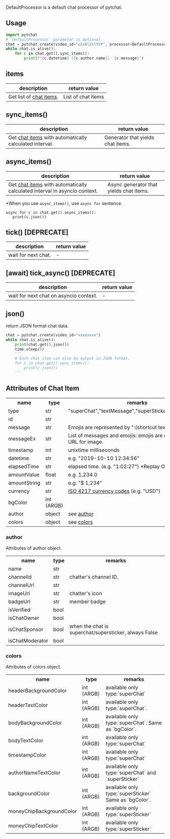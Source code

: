 DefaultProcessor is a default chat processor of pytchat.
## Usage
```python
import pytchat
# `DefaultProcessor` parameter is optional.
chat = pytchat.create(video_id="uIx8l2xlYVY", processor=DefaultProcessor())
while chat.is_alive():
    for c in chat.get().sync_items():
        print(f"{c.datetime} [{c.author.name}]- {c.message}")
```
## items
description|return value
---|---
Get list of [chat items](#members-of-chat-item).|List of chat items

## sync_items()
description|return value
---|---
Get [chat items](#members-of-chat-item) with automatically calculated interval.|Generator that yields chat items.

## async_items()
description|return value
---|---
Get [chat items](#members-of-chat-item) with automatically calculated interval in asyncio context.|Async generator that yields  chat items.

*When you use `async_items()`, use `async for` sentence.
```
async for c in chat.get().async_items():
   print(c.json())
```

## tick() [DEPRECATE]
description|return value
---|---
wait for next chat.|-

## [await] tick_async() [DEPRECATE]
description|return value
---|---
wait for next chat on asyncio context.|-

## json()
return  JSON format chat data.
```python
chat = pytchat.create(video_id="xxxxxxxx")
while chat.is_alive():
    print(chat.get().json())
    time.sleep(5)
    '''
    # Each chat item can also be output in JSON format.
    for c in chat.get().sync_items():
        print(c.json())
    '''     
```

## Attributes of Chat Item

<table>
  <tr>
    <th>name</th>
    <th>type</th>
    <th>remarks</th>
  </tr>
  <tr>
    <td>type</td>
    <td>str</td>
    <td>"superChat","textMessage","superSticker","newSponsor"</td>
  </tr>
  <tr>
    <td>id</td>
    <td>str</td>
    <td></td>
  </tr>
  <tr>
    <td>message</td>
    <td>str</td>
    <td>Emojis are represented by ":(shortcut text):"</td>
  </tr>
  <tr>
    <td>messageEx</td>
    <td>str</td>
    <td>List of messages and emojis: emojis are represented by URL for image.</td>
  </tr>
  <tr>
    <td>timestamp</td>
    <td>int</td>
    <td>unixtime milliseconds</td>
  </tr>
  <tr>
    <td>datetime</td>
    <td>str</td>
    <td>e.g. "2019-10-10 12:34:56"</td>
  </tr>
    <td>elapsedTime</td>
    <td>str</td>
    <td>elapsed time. (e.g. "1:02:27") *Replay Only.</td>
  </tr>
  <tr>
    <td>amountValue</td>
    <td>float</td>
    <td>e.g. 1,234.0</td>
  </tr>
  <tr>
    <td>amountString</td>
    <td>str</td>
    <td>e.g. "$ 1,234"</td>
  </tr>
  <tr>
    <td>currency</td>
    <td>str</td>
    <td><a href="https://en.wikipedia.org/wiki/ISO_4217">ISO 4217 currency codes</a> (e.g. "USD")</td>
  </tr>
  <tr>
    <td>bgColor</td>
    <td>int (ARGB)</td>
    <td></td>
  </tr>
  <tr>
    <td>author</td>
    <td>object</td>
    <td>see <a href="#author">author</a></td>
  </tr>  <tr>
    <td>colors</td>
    <td>object</td>
    <td>see <a href="#colors">colors</a></td>
  </tr>
</table>

### author
Attributes of author object.
<table>
  <tr>
    <th>name</th>
    <th>type</th>
    <th>remarks</th>
  </tr>
  <tr>
    <td>name</td>
    <td>str</td>
    <td></td>
  </tr>
  <tr>
    <td>channelId</td>
    <td>str</td>
    <td>chatter's channel ID.</td>
  </tr>
  <tr>
    <td>channelUrl</td>
    <td>str</td>
    <td></td>
  </tr>
  <tr>
    <td>imageUrl</td>
    <td>str</td>
    <td>chatter's icon</td>
  </tr>
  <tr>
    <td>badgeUrl</td>
    <td>str</td>
    <td>member badge</td>
  </tr>
  <tr>
    <td>isVerified</td>
    <td>bool</td>
    <td></td>
  </tr>
  <tr>
    <td>isChatOwner</td>
    <td>bool</td>
    <td></td>
  </tr>
  <tr>
    <td>isChatSponsor</td>
    <td>bool</td>
    <td>when the chat is superchat/supersticker, always False</td>
  </tr>
  <tr>
    <td>isChatModerator</td>
    <td>bool</td>
    <td></td>
  </tr>
</table>

### colors
Attributes of colors object.
<table>
  <tr>
    <th>name</th>
    <th>type</th>
    <th>remarks</th>
  </tr>
  <tr>
    <td>headerBackgroundColor</td>
    <td>int (ARGB)</td>
    <td>available only type:`superChat`</td>
  </tr>
  <tr>
    <td>headerTextColor</td>
    <td>int (ARGB)</td>
    <td>available only type:`superChat`.</td>
  </tr>
  <tr>
    <td>bodyBackgroundColor</td>
    <td>int (ARGB)</td>
    <td>available only type:`superChat`. Same as `bgColor`.</td>
  </tr>
  <tr>
    <td>bodyTextColor</td>
    <td>int (ARGB)</td>
    <td>available only type:`superChat`</td>
  </tr>
  <tr>
    <td>timestampColor</td>
    <td>int (ARGB)</td>
    <td>available only type:`superChat`</td>
  </tr>
  <tr>
    <td>authorNameTextColor</td>
    <td>int (ARGB)</td>
    <td>available only type:`superChat` and `superSticker`</td>
  </tr>
  <tr>
    <td>backgroundColor</td>
    <td>int (ARGB)</td>
    <td>available only type:`superSticker` Same as `bgColor`.</td>
  </tr>
  <tr>
    <td>moneyChipBackgroundColor</td>
    <td>int (ARGB)</td>
    <td>available only type:`superSticker`</td>
  </tr>
  <tr>
    <td>moneyChipTextColor</td>
    <td>int (ARGB)</td>
    <td>available only type:`superSticker`</td>
  </tr>
</table>
